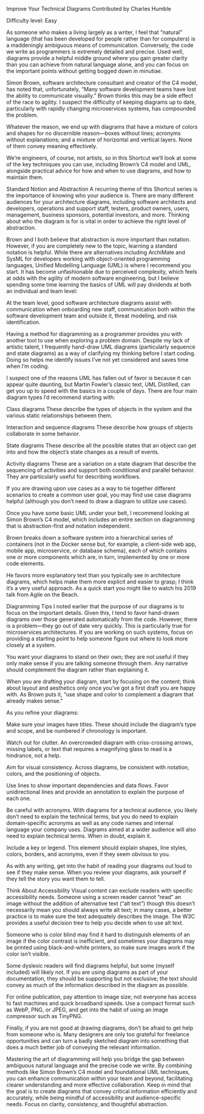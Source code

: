 Improve Your Technical Diagrams
Contributed by Charles Humble

Difficulty level: Easy

As someone who makes a living largely as a writer, I feel that “natural” language (that has been developed for people rather than for computers) is a maddeningly ambiguous means of communication. Conversely, the code we write as programmers is extremely detailed and precise. Used well, diagrams provide a helpful middle ground where you gain greater clarity than you can achieve from natural language alone, and you can focus on the important points without getting bogged down in minutiae.

Simon Brown, software architecture consultant and creator of the C4 model, has noted that, unfortunately, “Many software development teams have lost the ability to communicate visually.” Brown thinks this may be a side effect of the race to agility. I suspect the difficulty of keeping diagrams up to date, particularly with rapidly changing microservices systems, has compounded the problem.

Whatever the reason, we end up with diagrams that have a mixture of colors and shapes for no discernible reason—boxes without lines; acronyms without explanations; and a mixture of horizontal and vertical layers. None of them convey meaning effectively.

We’re engineers, of course, not artists, so in this Shortcut we’ll look at some of the key techniques you can use, including Brown’s C4 model and UML, alongside practical advice for how and when to use diagrams, and how to maintain them.

Standard Notion and Abstraction
A recurring theme of this Shortcut series is the importance of knowing who your audience is. There are many different audiences for your architecture diagrams, including software architects and developers, operations and support staff, testers, product owners, users, management, business sponsors, potential investors, and more. Thinking about who the diagram is for is vital in order to achieve the right level of abstraction.

Brown and I both believe that abstraction is more important than notation. However, if you are completely new to the topic, learning a standard notation is helpful. While there are alternatives including ArchiMate and SysML for developers working with object-oriented programming languages, Unified Modelling Language (UML) is where I recommend you start. It has become unfashionable due to perceived complexity, which feels at odds with the agility of modern software engineering, but I believe spending some time learning the basics of UML will pay dividends at both an individual and team level:

At the team level, good software architecture diagrams assist with communication when onboarding new staff, communication both within the software development team and outside it, threat modeling, and risk identification.

Having a method for diagramming as a programmer provides you with another tool to use when exploring a problem domain. Despite my lack of artistic talent, I frequently hand-draw UML diagrams (particularly sequence and state diagrams) as a way of clarifying my thinking before I start coding. Doing so helps me identify issues I’ve not yet considered and saves time when I’m coding.

I suspect one of the reasons UML has fallen out of favor is because it can appear quite daunting, but Martin Fowler’s classic text, UML Distilled, can get you up to speed with the basics in a couple of days. There are four main diagram types I’d recommend starting with:

Class diagrams
These describe the types of objects in the system and the various static relationships between them.

Interaction and sequence diagrams
These describe how groups of objects collaborate in some behavior.

State diagrams
These describe all the possible states that an object can get into and how the object’s state changes as a result of events.

Activity diagrams
These are a variation on a state diagram that describe the sequencing of activities and support both conditional and parallel behavior. They are particularly useful for describing workflows.

If you are drawing upon use cases as a way to tie together different scenarios to create a common user goal, you may find use case diagrams helpful (although you don’t need to draw a diagram to utilize use cases).

Once you have some basic UML under your belt, I recommend looking at Simon Brown’s C4 model, which includes an entire section on diagramming that is abstraction-first and notation independent.

Brown breaks down a software system into a hierarchical series of containers (not in the Docker sense but, for example, a client-side web app, mobile app, microservice, or database schema), each of which contains one or more components which are, in turn, implemented by one or more code elements.

He favors more explanatory text than you typically see in architecture diagrams, which helps make them more explicit and easier to grasp; I think it’s a very useful approach. As a quick start you might like to watch his 2019 talk from Agile on the Beach.

Diagramming Tips
I noted earlier that the purpose of our diagrams is to focus on the important details. Given this, I tend to favor hand-drawn diagrams over those generated automatically from the code. However, there is a problem—they go out of date very quickly. This is particularly true for microservices architectures. If you are working on such systems, focus on providing a starting point to help someone figure out where to look more closely at a system.

You want your diagrams to stand on their own; they are not useful if they only make sense if you are talking someone through them. Any narrative should complement the diagram rather than explaining it.

When you are drafting your diagram, start by focusing on the content; think about layout and aesthetics only once you’ve got a first draft you are happy with. As Brown puts it, “use shape and color to complement a diagram that already makes sense.”

As you refine your diagrams:

Make sure your images have titles.
These should include the diagram’s type and scope, and be numbered if chronology is important.

Watch out for clutter.
An overcrowded diagram with criss-crossing arrows, missing labels, or text that requires a magnifying glass to read is a hindrance, not a help.

Aim for visual consistency.
Across diagrams, be consistent with notation, colors, and the positioning of objects.

Use lines to show important dependencies and data flows.
Favor unidirectional lines and provide an annotation to explain the purpose of each one.

Be careful with acronyms.
With diagrams for a technical audience, you likely don’t need to explain the technical terms, but you do need to explain domain-specific acronyms as well as any code names and internal language your company uses. Diagrams aimed at a wider audience will also need to explain technical terms. When in doubt, explain it.

Include a key or legend.
This element should explain shapes, line styles, colors, borders, and acronyms, even if they seem obvious to you.

As with any writing, get into the habit of reading your diagrams out loud to see if they make sense. When you review your diagrams, ask yourself if they tell the story you want them to tell.

Think About Accessibility
Visual content can exclude readers with specific accessibility needs. Someone using a screen reader cannot “read” an image without the addition of alternative text (“alt text”) though this doesn’t necessarily mean you should always write alt text; in many cases, a better practice is to make sure the text adequately describes the image. The W3C provides a useful decision tree to help you decide when to use alt text.

Someone who is color blind may find it hard to distinguish elements of an image if the color contrast is inefficient, and sometimes your diagrams may be printed using black-and-white printers, so make sure images work if the color isn’t visible.

Some dyslexic readers will find diagrams helpful, but some (myself included) will likely not. If you are using diagrams as part of your documentation, they should be supporting but not exclusive; the text should convey as much of the information described in the diagram as possible.

For online publication, pay attention to image size; not everyone has access to fast machines and quick broadband speeds. Use a compact format such as WebP, PNG, or JPEG, and get into the habit of using an image compressor such as TinyPNG.

Finally, if you are not good at drawing diagrams, don’t be afraid to get help from someone who is. Many designers are only too grateful for freelance opportunities and can turn a badly sketched diagram into something that does a much better job of conveying the relevant information.

Mastering the art of diagramming will help you bridge the gap between ambiguous natural language and the precise code we write. By combining methods like Simon Brown’s C4 model and foundational UML techniques, you can enhance communication within your team and beyond, facilitating clearer understanding and more effective collaboration. Keep in mind that the goal is to create diagrams that convey critical information efficiently and accurately, while being mindful of accessibility and audience-specific needs. Focus on clarity, consistency, and thoughtful abstraction.